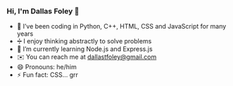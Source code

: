 ### Hi, I'm Dallas Foley 👋


- 🔭 I’ve been coding in Python, C++, HTML, CSS and JavaScript for many years
- ➗ I enjoy thinking abstractly to solve problems
- 🌱 I’m currently learning Node.js and Express.js
- ✉️ You can reach me at dallastfoley@gmail.com
- 😄 Pronouns: he/him
- ⚡ Fun fact: CSS... grr

